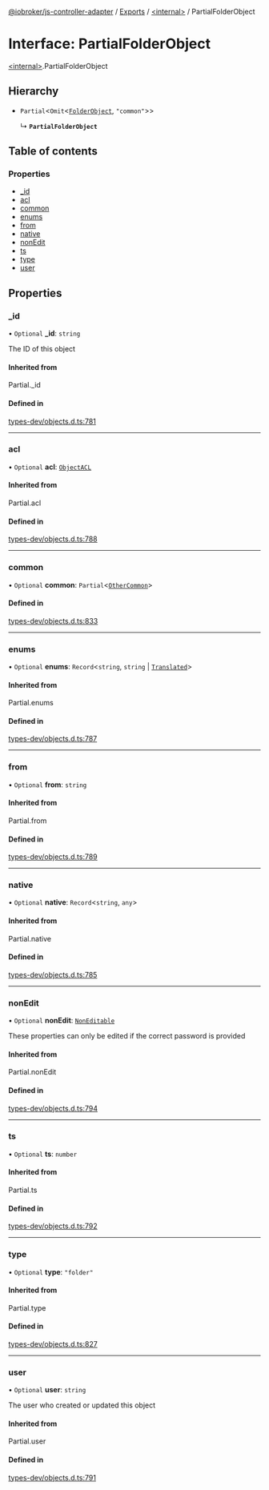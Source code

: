 [@iobroker/js-controller-adapter](../README.md) / [Exports](../modules.md) / [\<internal\>](../modules/internal_.md) / PartialFolderObject

# Interface: PartialFolderObject

[\<internal\>](../modules/internal_.md).PartialFolderObject

## Hierarchy

- `Partial`\<`Omit`\<[`FolderObject`](internal_.FolderObject.md), ``"common"``\>\>

  ↳ **`PartialFolderObject`**

## Table of contents

### Properties

- [\_id](internal_.PartialFolderObject.md#_id)
- [acl](internal_.PartialFolderObject.md#acl)
- [common](internal_.PartialFolderObject.md#common)
- [enums](internal_.PartialFolderObject.md#enums)
- [from](internal_.PartialFolderObject.md#from)
- [native](internal_.PartialFolderObject.md#native)
- [nonEdit](internal_.PartialFolderObject.md#nonedit)
- [ts](internal_.PartialFolderObject.md#ts)
- [type](internal_.PartialFolderObject.md#type)
- [user](internal_.PartialFolderObject.md#user)

## Properties

### \_id

• `Optional` **\_id**: `string`

The ID of this object

#### Inherited from

Partial.\_id

#### Defined in

[types-dev/objects.d.ts:781](https://github.com/ioBroker/ioBroker.js-controller/blob/818c4029/packages/types-dev/objects.d.ts#L781)

___

### acl

• `Optional` **acl**: [`ObjectACL`](internal_.ObjectACL.md)

#### Inherited from

Partial.acl

#### Defined in

[types-dev/objects.d.ts:788](https://github.com/ioBroker/ioBroker.js-controller/blob/818c4029/packages/types-dev/objects.d.ts#L788)

___

### common

• `Optional` **common**: `Partial`\<[`OtherCommon`](internal_.OtherCommon.md)\>

#### Defined in

[types-dev/objects.d.ts:833](https://github.com/ioBroker/ioBroker.js-controller/blob/818c4029/packages/types-dev/objects.d.ts#L833)

___

### enums

• `Optional` **enums**: `Record`\<`string`, `string` \| [`Translated`](../modules/internal_.md#translated)\>

#### Inherited from

Partial.enums

#### Defined in

[types-dev/objects.d.ts:787](https://github.com/ioBroker/ioBroker.js-controller/blob/818c4029/packages/types-dev/objects.d.ts#L787)

___

### from

• `Optional` **from**: `string`

#### Inherited from

Partial.from

#### Defined in

[types-dev/objects.d.ts:789](https://github.com/ioBroker/ioBroker.js-controller/blob/818c4029/packages/types-dev/objects.d.ts#L789)

___

### native

• `Optional` **native**: `Record`\<`string`, `any`\>

#### Inherited from

Partial.native

#### Defined in

[types-dev/objects.d.ts:785](https://github.com/ioBroker/ioBroker.js-controller/blob/818c4029/packages/types-dev/objects.d.ts#L785)

___

### nonEdit

• `Optional` **nonEdit**: [`NonEditable`](internal_.NonEditable.md)

These properties can only be edited if the correct password is provided

#### Inherited from

Partial.nonEdit

#### Defined in

[types-dev/objects.d.ts:794](https://github.com/ioBroker/ioBroker.js-controller/blob/818c4029/packages/types-dev/objects.d.ts#L794)

___

### ts

• `Optional` **ts**: `number`

#### Inherited from

Partial.ts

#### Defined in

[types-dev/objects.d.ts:792](https://github.com/ioBroker/ioBroker.js-controller/blob/818c4029/packages/types-dev/objects.d.ts#L792)

___

### type

• `Optional` **type**: ``"folder"``

#### Inherited from

Partial.type

#### Defined in

[types-dev/objects.d.ts:827](https://github.com/ioBroker/ioBroker.js-controller/blob/818c4029/packages/types-dev/objects.d.ts#L827)

___

### user

• `Optional` **user**: `string`

The user who created or updated this object

#### Inherited from

Partial.user

#### Defined in

[types-dev/objects.d.ts:791](https://github.com/ioBroker/ioBroker.js-controller/blob/818c4029/packages/types-dev/objects.d.ts#L791)
